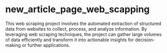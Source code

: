 # new_article_page_web_scapping
This web scraping project involves the automated extraction of structured data from websites to collect, process, and analyze information. By leveraging web scraping techniques, the project can gather large volumes of data efficiently and transform it into actionable insights for decision-making or further applications.
